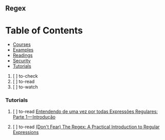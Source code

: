 ## Regex

# Table of Contents
<!-- MarkdownTOC depth=4 -->
  - [Courses](#courses)
  - [Examples](#examples)
  - [Readings](#readings)
  - [Security](#security)
  - [Tutorials](#tutorials)
<!-- /MarkdownTOC -->

  1. [ ] to-check []()
  1. [ ] to-read []()
  1. [ ] to-watch []()

### Tutorials

  1. [ ] to-read [Entendendo de uma vez por todas Expressões Regulares: Parte 1 — Introdução](https://medium.com/trainingcenter/entendendo-de-uma-vez-por-todas-express%C3%B5es-regulares-parte-1-introdu%C3%A7%C3%A3o-dfe63e289dc3)

  1. [ ] to-read [(Don't Fear) The Regex: A Practical Introduction to Regular Expressions](https://dev.to/hawkinjs/dont-fear-the-regex-a-practical-introduction-to-regular-expressions)
